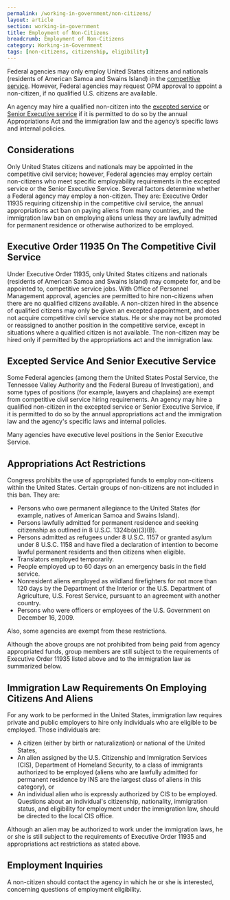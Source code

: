 ```yaml
---
permalink: /working-in-government/non-citizens/
layout: article
section: working-in-government
title: Employment of Non-Citizens
breadcrumb: Employment of Non-Citizens
category: Working-in-Government
tags: [non-citizens, citizenship, eligibility]
---
```


Federal agencies may only employ United States citizens and nationals (residents of American Samoa and Swains Island) in the [competitive service](../service/). However, Federal agencies may request OPM approval to appoint a non-citizen, if no qualified U.S. citizens are available.

An agency may hire a qualified non-citizen into the [excepted service](../service/) or [Senior Executive service](../service/) if it is permitted to do so by the annual Appropriations Act and the immigration law and the agency’s specific laws and internal policies.

## Considerations

Only United States citizens and nationals may be appointed in the competitive civil service; however, Federal agencies may employ certain non-citizens who meet specific employability requirements in the excepted service or the Senior Executive Service. Several factors determine whether a Federal agency may employ a non-citizen. They are: Executive Order 11935 requiring citizenship in the competitive civil service, the annual appropriations act ban on paying aliens from many countries, and the immigration law ban on employing aliens unless they are lawfully admitted for permanent residence or otherwise authorized to be employed.

## Executive Order 11935 On The Competitive Civil Service

Under Executive Order 11935, only United States citizens and nationals (residents of American Samoa and Swains Island) may compete for, and be appointed to, competitive service jobs. With Office of Personnel Management approval, agencies are permitted to hire non-citizens when there are no qualified citizens available. A non-citizen hired in the absence of qualified citizens may only be given an excepted appointment, and does not acquire competitive civil service status. He or she may not be promoted or reassigned to another position in the competitive service, except in situations where a qualified citizen is not available. The non-citizen may be hired only if permitted by the appropriations act and the immigration law.

## Excepted Service And Senior Executive Service

Some Federal agencies (among them the United States Postal Service, the Tennessee Valley Authority and the Federal Bureau of Investigation), and some types of positions (for example, lawyers and chaplains) are exempt from competitive civil service hiring requirements. An agency may hire a qualified non-citizen in the excepted service or Senior Executive Service, if it is permitted to do so by the annual appropriations act and the immigration law and the agency's specific laws and internal policies.

Many agencies have executive level positions in the Senior Executive Service.

## Appropriations Act Restrictions

Congress prohibits the use of appropriated funds to employ non-citizens within the United States. Certain groups of non-citizens are not included in this ban. They are:

* Persons who owe permanent allegiance to the United States (for example, natives of American Samoa and Swains Island).
* Persons lawfully admitted for permanent residence and seeking citizenship as outlined in 8 U.S.C. 1324b(a)(3)(B).
* Persons admitted as refugees under 8 U.S.C. 1157 or granted asylum under 8 U.S.C. 1158 and have filed a declaration of intention to become lawful permanent residents and then citizens when eligible.
* Translators employed temporarily.
* People employed up to 60 days on an emergency basis in the field service.
* Nonresident aliens employed as wildland firefighters for not more than 120 days by the Department of the Interior or the U.S. Department of Agriculture, U.S. Forest Service, pursuant to an agreement with another country.
* Persons who were officers or employees of the U.S. Government on December 16, 2009.

Also, some agencies are exempt from these restrictions.

Although the above groups are not prohibited from being paid from agency appropriated funds, group members are still subject to the requirements of Executive Order 11935 listed above and to the immigration law as summarized below.

## Immigration Law Requirements On Employing Citizens And Aliens

For any work to be performed in the United States, immigration law requires private and public employers to hire only individuals who are eligible to be employed. Those individuals are:

* A citizen (either by birth or naturalization) or national of the United States,
* An alien assigned by the U.S. Citizenship and Immigration Services (CIS), Department of Homeland Security, to a class of immigrants authorized to be employed (aliens who are lawfully admitted for permanent residence by INS are the largest class of aliens in this category), or
* An individual alien who is expressly authorized by CIS to be employed.
Questions about an individual's citizenship, nationality, immigration status, and eligibility for employment under the immigration law, should be directed to the local CIS office.

Although an alien may be authorized to work under the immigration laws, he or she is still subject to the requirements of Executive Order 11935 and appropriations act restrictions as stated above.

## Employment Inquiries

A non-citizen should contact the agency in which he or she is interested, concerning questions of employment eligibility.

